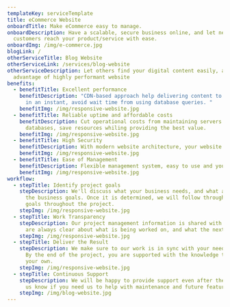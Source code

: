 ```yaml
---
templateKey: serviceTemplate
title: eCommerce Website
onboardTitle: Make eCommerce easy to manage.
onboardDescription: Have a scalable, secure business online, and let new
  customers reach your product/service with ease.
onboardImg: /img/e-commerce.jpg
blogLink: /
otherServiceTitle: Blog Website
otherServiceLink: /services/blog-website
otherServiceDescription: Let others find your digital content easily, and take
  advantage of highly performant website
benefits:
  - benefitTitle: Excellent performance
    benefitDescription: "CDN-based approach help delivering content to your customer
      in an instant, avoid wait time from using database queries. "
    benefitImg: /img/responsive-website.jpg
  - benefitTitle: Reliable uptime and affordable costs
    benefitDescription: Cut operational costs from maintaining servers and
      databases, save resources whiling providing the best value.
    benefitImg: /img/responsive-website.jpg
  - benefitTitle: High Security
    benefitDescription: With modern website architecture, your website data are in good hands.
    benefitImg: /img/responsive-website.jpg
  - benefitTitle: Ease of Management
    benefitDescription: Flexible management system, easy to use and you can customize it freely
    benefitImg: /img/responsive-website.jpg
workflow:
  - stepTitle: Identify project goals
    stepDescription: We'll discuss what your business needs, and what are some of
      the business goals. Once it is determined, we will follow through on those
      goals throughout the project.
    stepImg: /img/responsive-website.jpg
  - stepTitle: Work Transparency
    stepDescription: Our project management information is shared with you, so you
      are always clear about what is being worked on, and what the next step is.
    stepImg: /img/responsive-website.jpg
  - stepTitle: Deliver the Result
    stepDescription: We make sure to our work is in sync with your needs and goals.
      By the end of the project, you are supported with the knowledge to go on
      your own.
    stepImg: /img/responsive-website.jpg
  - stepTitle: Continuous Support
    stepDescription: We will be happy to provide support even after the project. Let
      us know if you need us to help with maintenance and future feature.
    stepImg: /img/blog-website.jpg
---
```

